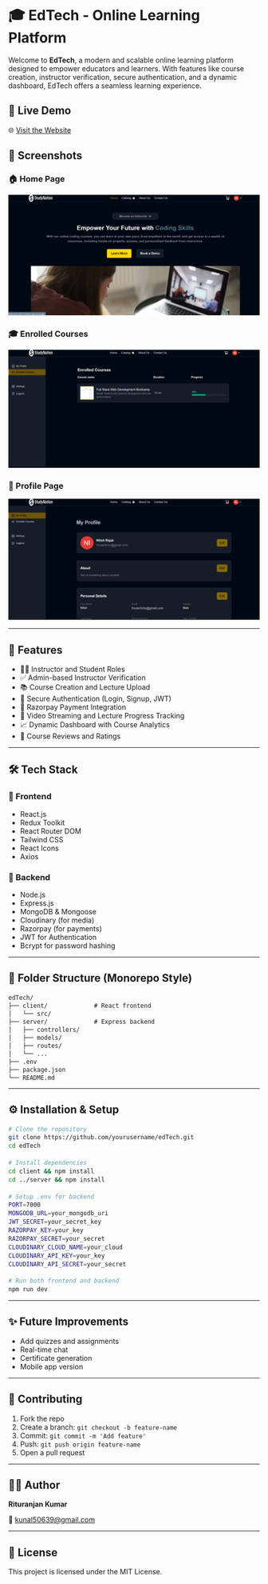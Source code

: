 
# 🎓 EdTech - Online Learning Platform

Welcome to **EdTech**, a modern and scalable online learning platform designed to empower educators and learners. With features like course creation, instructor verification, secure authentication, and a dynamic dashboard, EdTech offers a seamless learning experience.

## 🚀 Live Demo

🌐 [Visit the Website](https://ed-tech-frontend-two.vercel.app)

## 📸 Screenshots

### 🏠 Home Page
![Home Page](./src/assets/Images/Screenshot%202025-08-02%20103855.png)

### 🎓 Enrolled Courses
![Enrolled Courses](./src/assets/Images/Screenshot%202025-08-02%20103839.png)

### 👤 Profile Page
![Profile Page](./src/assets/Images/Screenshot%202025-08-02%20103823.png)

---

## 🧩 Features

- 🧑‍🏫 Instructor and Student Roles
- ✅ Admin-based Instructor Verification
- 📚 Course Creation and Lecture Upload
- 🔐 Secure Authentication (Login, Signup, JWT)
- 🛒 Razorpay Payment Integration
- 🎥 Video Streaming and Lecture Progress Tracking
- 📈 Dynamic Dashboard with Course Analytics
- 📝 Course Reviews and Ratings

---

## 🛠️ Tech Stack

### 🔹 Frontend
- React.js
- Redux Toolkit
- React Router DOM
- Tailwind CSS
- React Icons
- Axios

### 🔹 Backend
- Node.js
- Express.js
- MongoDB & Mongoose
- Cloudinary (for media)
- Razorpay (for payments)
- JWT for Authentication
- Bcrypt for password hashing

---

## 📁 Folder Structure (Monorepo Style)

```
edTech/
├── client/             # React frontend
│   └── src/
├── server/             # Express backend
│   ├── controllers/
│   ├── models/
│   ├── routes/
│   └── ...
├── .env
├── package.json
└── README.md
```

---

## ⚙️ Installation & Setup

```bash
# Clone the repository
git clone https://github.com/yourusername/edTech.git
cd edTech

# Install dependencies
cd client && npm install
cd ../server && npm install

# Setup .env for backend
PORT=7000
MONGODB_URL=your_mongodb_uri
JWT_SECRET=your_secret_key
RAZORPAY_KEY=your_key
RAZORPAY_SECRET=your_secret
CLOUDINARY_CLOUD_NAME=your_cloud
CLOUDINARY_API_KEY=your_key
CLOUDINARY_API_SECRET=your_secret

# Run both frontend and backend
npm run dev
```

---

## ✨ Future Improvements

- Add quizzes and assignments
- Real-time chat
- Certificate generation
- Mobile app version

---

## 🤝 Contributing

1. Fork the repo
2. Create a branch: `git checkout -b feature-name`
3. Commit: `git commit -m 'Add feature'`
4. Push: `git push origin feature-name`
5. Open a pull request

---

## 🧑‍💻 Author

**Rituranjan Kumar**  

📧 kunal50639@gmail.com

---

## 📄 License

This project is licensed under the MIT License.
